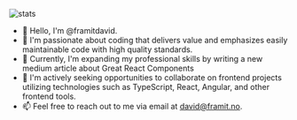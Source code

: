 ![stats](https://github-readme-stats.vercel.app/api?username=framitdavid&show=reviews,prs_merged,prs_merged_percentage)


- 👋 Hello, I'm @framitdavid.
- 👀 I'm passionate about coding that delivers value and emphasizes easily maintainable code with high quality standards.
- 🌱 Currently, I'm expanding my professional skills by writing a new medium article about Great React Components
- 💞️ I'm actively seeking opportunities to collaborate on frontend projects utilizing technologies such as TypeScript, React, Angular, and other frontend tools.
- 📫 Feel free to reach out to me via email at david@framit.no.

<!---
framitdavid/framitdavid is a ✨ special ✨ repository because its `README.md` (this file) appears on your GitHub profile.
You can click the Preview link to take a look at your changes.
--->

